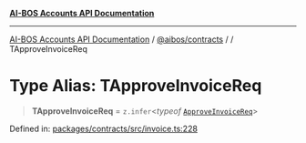 [**AI-BOS Accounts API Documentation**](../../../README.md)

***

[AI-BOS Accounts API Documentation](../../../README.md) / [@aibos/contracts](../README.md) / [](../README.md) / TApproveInvoiceReq

# Type Alias: TApproveInvoiceReq

> **TApproveInvoiceReq** = `z.infer`\<*typeof* [`ApproveInvoiceReq`](../variables/ApproveInvoiceReq.md)\>

Defined in: [packages/contracts/src/invoice.ts:228](https://github.com/pohlai88/accounts/blob/48103fb36d28b2b9bfb33472b6de2f719773cde9/packages/contracts/src/invoice.ts#L228)

